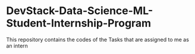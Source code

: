 # DevStack-Data-Science-ML-Student-Internship-Program
This repository contains the codes of the Tasks that are assigned to me as an intern 
